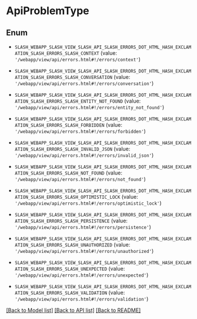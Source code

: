 # ApiProblemType


## Enum

* `SLASH_WEBAPP_SLASH_VIEW_SLASH_API_SLASH_ERRORS_DOT_HTML_HASH_EXCLAMATION_SLASH_ERRORS_SLASH_CONTEXT` (value: `'/webapp/view/api/errors.html#!/errors/context'`)

* `SLASH_WEBAPP_SLASH_VIEW_SLASH_API_SLASH_ERRORS_DOT_HTML_HASH_EXCLAMATION_SLASH_ERRORS_SLASH_CONVERSATION` (value: `'/webapp/view/api/errors.html#!/errors/conversation'`)

* `SLASH_WEBAPP_SLASH_VIEW_SLASH_API_SLASH_ERRORS_DOT_HTML_HASH_EXCLAMATION_SLASH_ERRORS_SLASH_ENTITY_NOT_FOUND` (value: `'/webapp/view/api/errors.html#!/errors/entity_not_found'`)

* `SLASH_WEBAPP_SLASH_VIEW_SLASH_API_SLASH_ERRORS_DOT_HTML_HASH_EXCLAMATION_SLASH_ERRORS_SLASH_FORBIDDEN` (value: `'/webapp/view/api/errors.html#!/errors/forbidden'`)

* `SLASH_WEBAPP_SLASH_VIEW_SLASH_API_SLASH_ERRORS_DOT_HTML_HASH_EXCLAMATION_SLASH_ERRORS_SLASH_INVALID_JSON` (value: `'/webapp/view/api/errors.html#!/errors/invalid_json'`)

* `SLASH_WEBAPP_SLASH_VIEW_SLASH_API_SLASH_ERRORS_DOT_HTML_HASH_EXCLAMATION_SLASH_ERRORS_SLASH_NOT_FOUND` (value: `'/webapp/view/api/errors.html#!/errors/not_found'`)

* `SLASH_WEBAPP_SLASH_VIEW_SLASH_API_SLASH_ERRORS_DOT_HTML_HASH_EXCLAMATION_SLASH_ERRORS_SLASH_OPTIMISTIC_LOCK` (value: `'/webapp/view/api/errors.html#!/errors/optimistic_lock'`)

* `SLASH_WEBAPP_SLASH_VIEW_SLASH_API_SLASH_ERRORS_DOT_HTML_HASH_EXCLAMATION_SLASH_ERRORS_SLASH_PERSISTENCE` (value: `'/webapp/view/api/errors.html#!/errors/persistence'`)

* `SLASH_WEBAPP_SLASH_VIEW_SLASH_API_SLASH_ERRORS_DOT_HTML_HASH_EXCLAMATION_SLASH_ERRORS_SLASH_UNAUTHORIZED` (value: `'/webapp/view/api/errors.html#!/errors/unauthorized'`)

* `SLASH_WEBAPP_SLASH_VIEW_SLASH_API_SLASH_ERRORS_DOT_HTML_HASH_EXCLAMATION_SLASH_ERRORS_SLASH_UNEXPECTED` (value: `'/webapp/view/api/errors.html#!/errors/unexpected'`)

* `SLASH_WEBAPP_SLASH_VIEW_SLASH_API_SLASH_ERRORS_DOT_HTML_HASH_EXCLAMATION_SLASH_ERRORS_SLASH_VALIDATION` (value: `'/webapp/view/api/errors.html#!/errors/validation'`)

[[Back to Model list]](../README.md#documentation-for-models) [[Back to API list]](../README.md#documentation-for-api-endpoints) [[Back to README]](../README.md)


